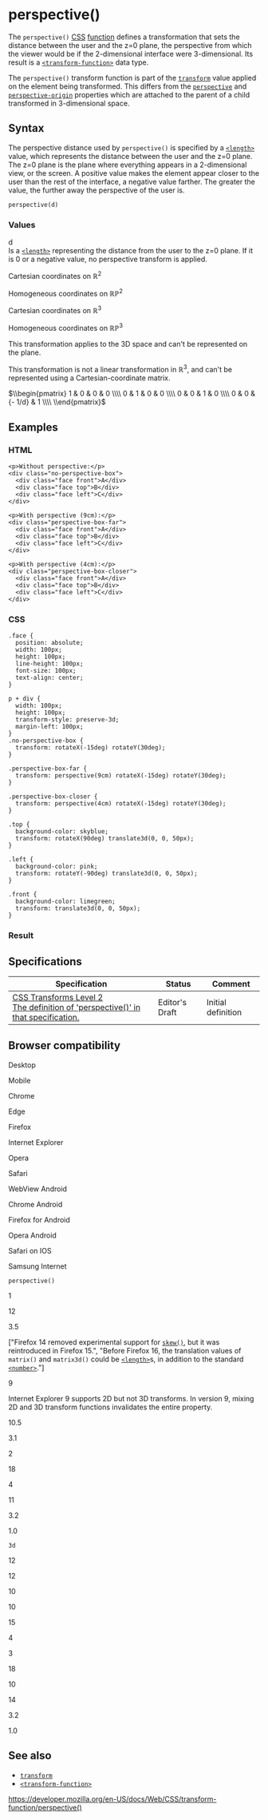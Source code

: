 # perspective()

The `perspective()` [CSS](https://developer.mozilla.org/en-US/docs/Web/CSS) [function](../css_functions) defines a transformation that sets the distance between the user and the z=0 plane, the perspective from which the viewer would be if the 2-dimensional interface were 3-dimensional. Its result is a [`<transform-function>`](../transform-function) data type.

The `perspective()` transform function is part of the [`transform`](../transform) value applied on the element being transformed. This differs from the [`perspective`](../perspective) and [`perspective-origin`](../perspective-origin) properties which are attached to the parent of a child transformed in 3-dimensional space.

## Syntax

The perspective distance used by `perspective()` is specified by a [`<length>`](../length) value, which represents the distance between the user and the z=0 plane. The z=0 plane is the plane where everything appears in a 2-dimensional view, or the screen. A positive value makes the element appear closer to the user than the rest of the interface, a negative value farther. The greater the value, the further away the perspective of the user is.

    perspective(d)

### Values

d  
Is a [`<length>`](../length) representing the distance from the user to the z=0 plane. If it is 0 or a negative value, no perspective transform is applied.

Cartesian coordinates on ℝ<sup>2</sup>

Homogeneous coordinates on ℝℙ<sup>2</sup>

Cartesian coordinates on ℝ<sup>3</sup>

Homogeneous coordinates on ℝℙ<sup>3</sup>

This transformation applies to the 3D space and can't be represented on the plane.

This transformation is not a linear transformation in ℝ<sup>3</sup>, and can't be represented using a Cartesian-coordinate matrix.

$\\begin{pmatrix}
1 & 0 & 0 & 0 \\\\
0 & 1 & 0 & 0 \\\\
0 & 0 & 1 & 0 \\\\
0 & 0 & {- 1/d} & 1 \\\\
\\end{pmatrix}$

## Examples

### HTML

    <p>Without perspective:</p>
    <div class="no-perspective-box">
      <div class="face front">A</div>
      <div class="face top">B</div>
      <div class="face left">C</div>
    </div>

    <p>With perspective (9cm):</p>
    <div class="perspective-box-far">
      <div class="face front">A</div>
      <div class="face top">B</div>
      <div class="face left">C</div>
    </div>

    <p>With perspective (4cm):</p>
    <div class="perspective-box-closer">
      <div class="face front">A</div>
      <div class="face top">B</div>
      <div class="face left">C</div>
    </div>

### CSS

    .face {
      position: absolute;
      width: 100px;
      height: 100px;
      line-height: 100px;
      font-size: 100px;
      text-align: center;
    }

    p + div {
      width: 100px;
      height: 100px;
      transform-style: preserve-3d;
      margin-left: 100px;
    }
    .no-perspective-box {
      transform: rotateX(-15deg) rotateY(30deg);
    }

    .perspective-box-far {
      transform: perspective(9cm) rotateX(-15deg) rotateY(30deg);
    }

    .perspective-box-closer {
      transform: perspective(4cm) rotateX(-15deg) rotateY(30deg);
    }

    .top {
      background-color: skyblue;
      transform: rotateX(90deg) translate3d(0, 0, 50px);
    }

    .left {
      background-color: pink;
      transform: rotateY(-90deg) translate3d(0, 0, 50px);
    }

    .front {
      background-color: limegreen;
      transform: translate3d(0, 0, 50px);
    }

### Result

## Specifications

<table><thead><tr class="header"><th>Specification</th><th>Status</th><th>Comment</th></tr></thead><tbody><tr class="odd"><td><a href="https://drafts.csswg.org/css-transforms-2/#funcdef-perspective">CSS Transforms Level 2<br />
<span class="small">The definition of 'perspective()' in that specification.</span></a></td><td><span class="spec-ed">Editor's Draft</span></td><td>Initial definition</td></tr></tbody></table>

## Browser compatibility

Desktop

Mobile

Chrome

Edge

Firefox

Internet Explorer

Opera

Safari

WebView Android

Chrome Android

Firefox for Android

Opera Android

Safari on IOS

Samsung Internet

`perspective()`

1

12

3.5

\["Firefox 14 removed experimental support for [`skew()`](https://developer.mozilla.org/docs/Web/CSS/transform-function/skew), but it was reintroduced in Firefox 15.", "Before Firefox 16, the translation values of `matrix()` and `matrix3d()` could be [`<length>`](https://developer.mozilla.org/docs/Web/CSS/length)s, in addition to the standard [`<number>`](https://developer.mozilla.org/docs/Web/CSS/number)."\]

9

Internet Explorer 9 supports 2D but not 3D transforms. In version 9, mixing 2D and 3D transform functions invalidates the entire property.

10.5

3.1

2

18

4

11

3.2

1.0

`3d`

12

12

10

10

15

4

3

18

10

14

3.2

1.0

## See also

- [`transform`](../transform)
- [`<transform-function>`](../transform-function)

<a href="https://developer.mozilla.org/en-US/docs/Web/CSS/transform-function/perspective()" class="_attribution-link">https://developer.mozilla.org/en-US/docs/Web/CSS/transform-function/perspective()</a>
